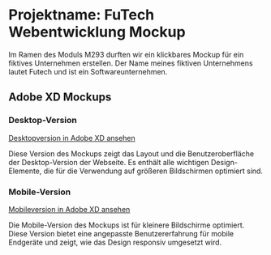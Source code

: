 # Projektname: FuTech Webentwicklung Mockup

Im Ramen des Moduls M293 durften wir ein klickbares Mockup für ein fiktives Unternehmen erstellen.
Der Name meines fiktiven Unternehmens lautet Futech und ist ein Softwareunternehmen.
## Adobe XD Mockups

### Desktop-Version
[Desktopversion in Adobe XD ansehen](https://xd.adobe.com/view/30c5ffc4-1294-4e06-9c62-293fcb5fe1dd-6596/?fullscreen)

Diese Version des Mockups zeigt das Layout und die Benutzeroberfläche der Desktop-Version der Webseite. Es enthält alle wichtigen Design-Elemente, die für die Verwendung auf größeren Bildschirmen optimiert sind.

### Mobile-Version
[Mobileversion in Adobe XD ansehen](https://xd.adobe.com/view/30c5ffc4-1294-4e06-9c62-293fcb5fe1dd-6596/screen/daa3589b-e322-4f31-b783-a05bed1bfee1/?fullscreenhttps%3A%2F%2Fgithub.com%2Fm1chll%2Fmycodingprojects%2Fblob%2Fmain%2FWebentwicklung%2FMockups%2Fmockup_modul293%2Fmockup_futech.txt)

Die Mobile-Version des Mockups ist für kleinere Bildschirme optimiert. Diese Version bietet eine angepasste Benutzererfahrung für mobile Endgeräte und zeigt, wie das Design responsiv umgesetzt wird.


